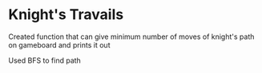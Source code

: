 # Knight's Travails
Created function that can give minimum number of moves of knight's path on gameboard and prints it out

Used BFS to find path
